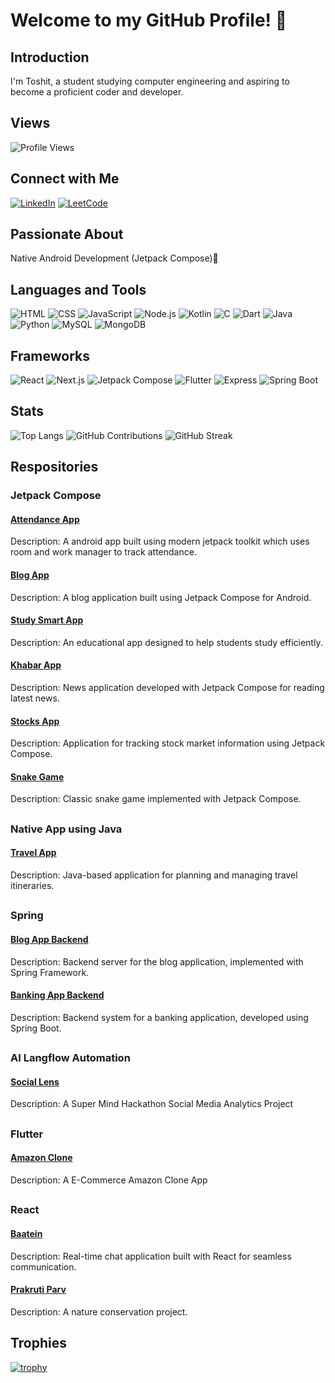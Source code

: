 # Welcome to my GitHub Profile! 👋

## Introduction
I'm Toshit, a student studying computer engineering and aspiring to become a proficient coder and developer.

## Views 
![Profile Views](https://komarev.com/ghpvc/?username=toshit-dh)

## Connect with Me
 [![LinkedIn](https://img.shields.io/badge/LinkedIn-Connect-blue)](https://www.linkedin.com/in/toshit-d-h-a2607b23b/)
 [![LeetCode](https://img.shields.io/badge/LeetCode-Compete-yellow)](https://leetcode.com/u/dato_19/)

## Passionate About
Native Android Development (Jetpack Compose)📱

## Languages and Tools
![HTML](https://img.shields.io/badge/-HTML-E34F26?logo=html5&logoColor=white)
![CSS](https://img.shields.io/badge/-CSS-1572B6?logo=css3&logoColor=white)
![JavaScript](https://img.shields.io/badge/-JavaScript-F7DF1E?logo=javascript&logoColor=black)
![Node.js](https://img.shields.io/badge/-Node.js-339933?logo=node.js&logoColor=white)
![Kotlin](https://img.shields.io/badge/-Kotlin-0095D5?logo=kotlin&logoColor=white)
![C](https://img.shields.io/badge/-C-A8B9CC?logo=c&logoColor=white)
![Dart](https://img.shields.io/badge/-Dart-0175C2?logo=dart&logoColor=white)
![Java](https://img.shields.io/badge/-Java-007396?logo=java&logoColor=white)
![Python](https://img.shields.io/badge/-Python-3776AB?logo=python&logoColor=white)
![MySQL](https://img.shields.io/badge/-MySQL-4479A1?logo=mysql&logoColor=white)
![MongoDB](https://img.shields.io/badge/-MongoDB-47A248?logo=mongodb&logoColor=white)

## Frameworks
![React](https://img.shields.io/badge/-React-61DAFB?logo=react&logoColor=white)
![Next.js](https://img.shields.io/badge/-Next.js-000000?logo=next.js&logoColor=white)
![Jetpack Compose](https://img.shields.io/badge/-Jetpack%20Compose-6200EE?logo=android&logoColor=white)
![Flutter](https://img.shields.io/badge/-Flutter-02569B?logo=flutter&logoColor=white)
![Express](https://img.shields.io/badge/-Express-000000?logo=express&logoColor=white)
![Spring Boot](https://img.shields.io/badge/-Spring%20Boot-6DB33F?logo=spring&logoColor=white)

## Stats
![Top Langs](https://github-readme-stats.vercel.app/api/top-langs/?username=toshit-dh&layout=compact)
![GitHub Contributions](https://github-readme-stats.vercel.app/api?username=toshit-dh&show_icons=true&line_height=27&count_private=true&theme=default)
![GitHub Streak](https://github-readme-streak-stats.herokuapp.com/?user=toshit-dh)


## Respositories


<div class="card" display="flex">
  <div class="container">
    <h3>Jetpack Compose</a></h3>
    <div class="card">
     <div class="container">
        <h4><a href="https://github.com/toshit-dh/attendance-app">Attendance App</a></h4>
        <p>Description: A android app built using modern jetpack toolkit which uses room and work manager to track attendance.</p>
      </div>
      <div class="container">
        <h4><a href="https://github.com/toshit-dh/blog-app-android">Blog App</a></h4>
        <p>Description: A blog application built using Jetpack Compose for Android.</p>
      </div>
    </div>
    <div class="card">
      <div class="container">
        <h4><a href="https://github.com/toshit-dh/study-smart-app">Study Smart App</a></h4>
        <p>Description: An educational app designed to help students study efficiently.</p>
      </div>
    </div>
    <div class="card">
      <div class="container">
        <h4><a href="https://github.com/toshit-dh/khabar-app">Khabar App</a></h4>
        <p>Description: News application developed with Jetpack Compose for reading latest news.</p>
      </div>
    </div>
    <div class="card">
      <div class="container">
        <h4><a href="https://github.com/toshit-dh/stock_app">Stocks App</a></h4>
        <p>Description: Application for tracking stock market information using Jetpack Compose.</p>
      </div>
    </div>
    <div class="card">
      <div class="container">
        <h4><a href="https://github.com/toshit-dh/snake-game">Snake Game</a></h4>
        <p>Description: Classic snake game implemented with Jetpack Compose.</p>
      </div>
    </div>
  </div>
</div>

##

<div class="card">
  <div class="container">
    <h3>Native App using Java</h3>
    <div class="card">
      <div class="container">
        <h4><a href="https://github.com/toshit-dh/travel-planner-app">Travel App</a></h4>
        <p>Description: Java-based application for planning and managing travel itineraries.</p>
      </div>
    </div>
  </div>
</div>

##

<div class="card">
  <div class="container">
    <h3>Spring</h3>
    <div class="card">
      <div class="container">
        <h4><a href="https://github.com/toshit-dh/blog-app-backend">Blog App Backend</a></h4>
        <p>Description: Backend server for the blog application, implemented with Spring Framework.</p>
      </div>
    </div>
    <div class="card">
      <div class="container">
        <h4><a href="https://github.com/toshit-dh/banking-app-backend">Banking App Backend</a></h4>
        <p>Description: Backend system for a banking application, developed using Spring Boot.</p>
      </div>
    </div>
  </div>
</div>

##

<div class="card">
  <div class="container">
    <h3>AI Langflow Automation</h3>
    <div class="card">
      <div class="container">
        <h4><a href="https://github.com/toshit-dh/social-lens.git">Social Lens</a></h4>
        <p>Description: A Super Mind Hackathon Social Media Analytics Project</p>
      </div>
    </div>
  </div>
</div>

##

<div class="card">
  <div class="container">
    <h3>Flutter</h3>
    <div class="card">
      <div class="container">
        <h4><a href="https://github.com/toshit-dh/amazon-clone">Amazon Clone</a></h4>
        <p>Description: A E-Commerce Amazon Clone App</p>
      </div>
    </div>
  </div>
</div>

##

<div class="card">
  <div class="container">
    <h3>React</h3>
    <div class="card">
      <div class="container">
        <h4><a href="https://github.com/toshit-dh/realtime-chat-app">Baatein</a></h4>
        <p>Description: Real-time chat application built with React for seamless communication.</p>
      </div>
    </div>
   <div class="card">
      <div class="container">
        <h4><a href="https://github.com/toshit-dh/prakruti-parv">Prakruti Parv</a></h4>
        <p>Description: A nature conservation project.</p>
      </div>
    </div>
  </div>
</div>


## Trophies

[![trophy](https://github-profile-trophy.vercel.app/?username=toshit-dh)](https://github.com/ryo-ma/github-profile-trophy)


